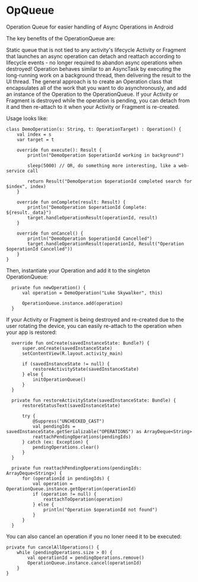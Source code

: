 # OpQueue
Operation Queue for easier handling of Async Operations in Android

The key benefits of the OperationQueue are:

Static queue that is not tied to any activity's lifecycle
Activity or Fragment that launches an async operation can detach and reattach according to lifecycle events - no longer required to abandon async operations when destroyed!
Operation behaves similar to an AsyncTask by executing the long-running work on a background thread, then delivering the result to the UI thread.
The general approach is to create an Operation class that encapsulates all of the work that you want to do asynchronously, and add an instance of the Operation to the OperationQueue. If your Activity or Fragment is destroyed while the operation is pending, you can detach from it and then re-attach to it when your Activity or Fragment is re-created.

Usage looks like:

```
class DemoOperation(s: String, t: OperationTarget) : Operation() {
    val index = s
    var target = t

    override fun execute(): Result {
        println("DemoOperation $operationId working in background")

        sleep(5000) // OR, do something more interesting, like a web-service call

        return Result("DemoOperation $operationId completed search for $index", index)
    }

    override fun onComplete(result: Result) {
        println("DemoOperation $operationId Complete: ${result._data}")
        target.handleOperationResult(operationId, result)
    }

    override fun onCancel() {
        println("DemoOperation $operationId Cancelled")
        target.handleOperationResult(operationId, Result("Operation $operationId Cancelled"))
    }
}
```

Then, instantiate your Operation and add it to the singleton OperationQueue:
```
  private fun newOperation() {
      val operation = DemoOperation("Luke Skywalker", this)

      OperationQueue.instance.add(operation)
  }
```  
If your Activity or Fragment is being destroyed and re-created due to the user rotating the device, you can easily re-attach to the operation when your app is restored:
```
  override fun onCreate(savedInstanceState: Bundle?) {
      super.onCreate(savedInstanceState)
      setContentView(R.layout.activity_main)

      if (savedInstanceState != null) {
          restoreActivityState(savedInstanceState)
      } else {
          initOperationQueue()
      }
  }

  private fun restoreActivityState(savedInstanceState: Bundle) {
      restoreStatusText(savedInstanceState)

      try {
          @Suppress("UNCHECKED_CAST")
          val pendingIds = savedInstanceState.getSerializable("OPERATIONS") as ArrayDeque<String>
          reattachPendingOperations(pendingIds)
      } catch (ex: Exception) {
          pendingOperations.clear()
      }
  }

  private fun reattachPendingOperations(pendingIds: ArrayDeque<String>) {
      for (operationId in pendingIds) {
          val operation = OperationQueue.instance.getOperation(operationId)
          if (operation != null) {
              reattachToOperation(operation)
          } else {
              println("Operation $operationId not found")
          }
      }
  }
```
You can also cancel an operation if you no loner need it to be executed:
```
private fun cancelAllOperations() {
    while (pendingOperations.size > 0) {
        val operationId = pendingOperations.remove()
        OperationQueue.instance.cancel(operationId)
    }
}
```
